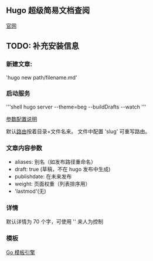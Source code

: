 ## Hugo 超级简易文档查阅

[官网](http://www.gohugo.io/)

## TODO: 补充安装信息

### 新建文章:
'hugo new path/filename.md'

### 启动服务

'''shell
hugo server --theme=beg --buildDrafts --watch
'''

[参数配置说明](http://www.gohugo.io/overview/configuration/)

默认[路由](http://www.gohugo.io/content/organization/#path-breakdown-in-hugo)按着目录+文件名来。 文件中配置 'slug' 可重写路由。

### 文章内容参数
* aliases: 别名（如发布路径重命名）
* draft: true (草稿，不在 hugo 发布中生成)
* publishdate:  在未来发布
* weight: 页面权重（列表排序用）
* 'lastmod'(无)

### 详情
默认详情为 70 个字，可使用 '<!--more-->' 来人为控制

### 模板
[Go 模板引擎]()